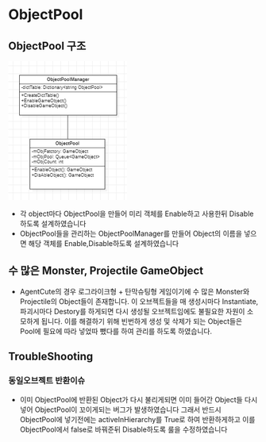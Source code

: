 
# ObjectPool
## ObjectPool 구조
![ObjectPool구조](./1.PNG)

* 각 object마다 ObjectPool을 만들어 미리 객체를 Enable하고 사용한뒤 Disable하도록 설계하였습니다
* ObjectPool들을 관리하는 ObjectPoolManager를 만들어 Object의 이름을 넣으면 해당 객체를 Enable,Disable하도록 설계하였습니다

## 수 많은 Monster, Projectile GameObject
* AgentCute의 경우 로그라이크형 + 탄막슈팅형 게임이기에 수 많은 Monster와 Projectile의 Object들이 존재합니다.
  이 오브젝트들을 매 생성시마다 Instantiate, 파괴시마다 Destory를 하게되면 다시 생성될 오브젝트임에도 불필요한 자원이 소모하게 됩니다.
  이를 해결하기 위해 빈번하게 생성 및 삭제가 되는 Object들은 Pool에 필요에 따라 넣었따 뺐다를 하여 관리를 하도록 하였습니다.


## TroubleShooting
### 동일오브젝트 반환이슈
* 이미 ObjectPool에 반환된 Object가 다시 불리게되면 이미 들어간 Object들 다시 넣어 ObjectPool이 꼬이게되는 버그가 발생하였습니다
  그래서 반드시 ObjectPool에 넣기전에는 activeInHierarchy를 True로 하여 반환하게하고 이를 ObjectPool에서 false로 바꿔준뒤 Disable하도록 룰을 수정하였습니다

